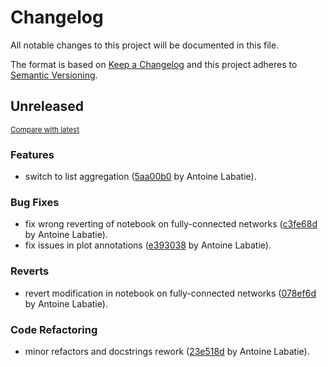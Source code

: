 # Changelog

All notable changes to this project will be documented in this file.

The format is based on [Keep a Changelog](http://keepachangelog.com/en/1.0.0/)
and this project adheres to [Semantic Versioning](http://semver.org/spec/v2.0.0.html).

<!-- insertion marker -->
## Unreleased

<small>[Compare with latest](https://github.com/alabatie/moments-dnns/compare/e89f3d097e6a58f7ebb2a7a1afde3beb1f79fa05...HEAD)</small>

### Features

- switch to list aggregation ([5aa00b0](https://github.com/alabatie/moments-dnns/commit/5aa00b03f5edf27dee3e97f74c3077472a234567) by Antoine Labatie).

### Bug Fixes

- fix wrong reverting of notebook on fully-connected networks ([c3fe68d](https://github.com/alabatie/moments-dnns/commit/c3fe68d8285b3c689b15fd36e01e998e45b6344e) by Antoine Labatie).
- fix issues in plot annotations ([e393038](https://github.com/alabatie/moments-dnns/commit/e39303835298dc8a4b776f68e5a0368f7f3a7d7c) by Antoine Labatie).

### Reverts

- revert modification in notebook on fully-connected networks ([078ef6d](https://github.com/alabatie/moments-dnns/commit/078ef6d9f95d31755a71177c9ee1a60bbe771dac) by Antoine Labatie).

### Code Refactoring

- minor refactors and docstrings rework ([23e518d](https://github.com/alabatie/moments-dnns/commit/23e518de3cabd136aa552bd5959c052b4cd00b6e) by Antoine Labatie).

<!-- insertion marker -->

